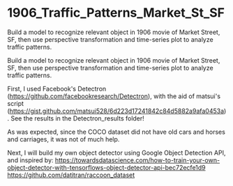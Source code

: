 # 1906_Traffic_Patterns_Market_St_SF

Build a model to recognize relevant object in 1906 movie of Market Street, SF, then use perspective transformation and time-series plot to analyze traffic patterns.


Build a model to recognize relevant object in 1906 movie of Market Street, SF, then use perspective transformation and time-series plot to analyze traffic patterns.

First, I used Facebook's Detectron (https://github.com/facebookresearch/Detectron), with the aid of matsui's script (https://gist.github.com/matsui528/6d223d17241842c84d5882a9afa0453a). See the results in the Detectron_results folder!

As was expected, since the COCO dataset did not have old cars and horses and carriages, it was not of much help.

Next, I will build my own object detector using Google Object Detection API, and inspired by: https://towardsdatascience.com/how-to-train-your-own-object-detector-with-tensorflows-object-detector-api-bec72ecfe1d9 https://github.com/datitran/raccoon_dataset
